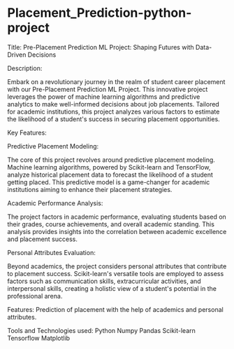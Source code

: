 # Placement_Prediction-python-project

Title: Pre-Placement Prediction ML Project: Shaping Futures with Data-Driven Decisions

Description:

Embark on a revolutionary journey in the realm of student career placement with our Pre-Placement Prediction ML Project. This innovative project leverages the power of machine learning algorithms and predictive analytics to make well-informed decisions about job placements. Tailored for academic institutions, this project analyzes various factors to estimate the likelihood of a student's success in securing placement opportunities.

Key Features:

Predictive Placement Modeling:

The core of this project revolves around predictive placement modeling. Machine learning algorithms, powered by Scikit-learn and TensorFlow, analyze historical placement data to forecast the likelihood of a student getting placed. This predictive model is a game-changer for academic institutions aiming to enhance their placement strategies.

Academic Performance Analysis:

The project factors in academic performance, evaluating students based on their grades, course achievements, and overall academic standing. This analysis provides insights into the correlation between academic excellence and placement success.

Personal Attributes Evaluation:

Beyond academics, the project considers personal attributes that contribute to placement success. Scikit-learn's versatile tools are employed to assess factors such as communication skills, extracurricular activities, and interpersonal skills, creating a holistic view of a student's potential in the professional arena.

Features: Prediction of placement with the help of academics and personal attributes.
	
 Tools and Technologies used: 
 Python
 Numpy
 Pandas
 Scikit-learn
 Tensorflow
 Matplotlib


